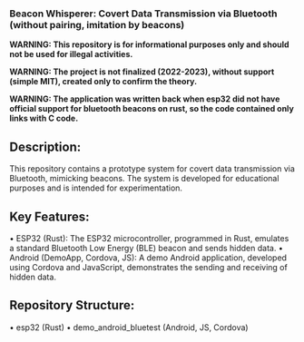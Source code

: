 ### Beacon Whisperer: Covert Data Transmission via Bluetooth (without pairing, imitation by beacons)

<b>WARNING: This repository is for informational purposes only and should not be used for illegal activities.</b>

<b>WARNING: The project is not finalized (2022-2023), without support (simple MIT), created only to confirm the theory.</b>

<b>WARNING: The application was written back when esp32 did not have official support for bluetooth beacons on rust, so the code contained only links with C code.</b>


## Description:

This repository contains a prototype system for covert data transmission via Bluetooth, mimicking beacons. The system is developed for educational purposes and is intended for experimentation.

## Key Features:

• ESP32 (Rust): The ESP32 microcontroller, programmed in Rust, emulates a standard Bluetooth Low Energy (BLE) beacon and sends hidden data.
• Android (DemoApp, Cordova, JS): A demo Android application, developed using Cordova and JavaScript, demonstrates the sending and receiving of hidden data.

## Repository Structure:

• esp32 (Rust)
• demo_android_bluetest (Android, JS, Cordova)

